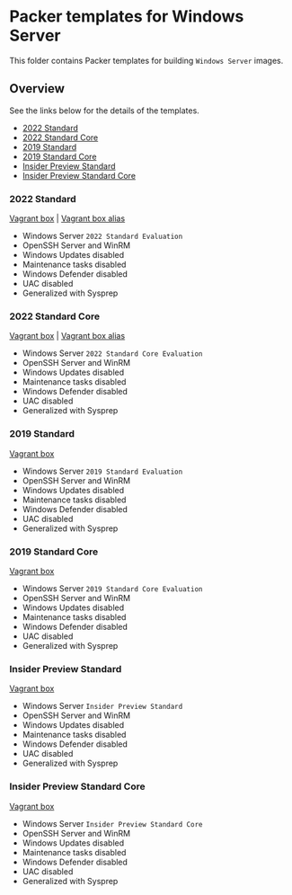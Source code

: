 # Packer templates for Windows Server

This folder contains Packer templates for building `Windows Server` images.

## Overview

See the links below for the details of the templates.

- [2022 Standard](#2022-standard)
- [2022 Standard Core](#2022-standard-core)
- [2019 Standard](#2019-standard)
- [2019 Standard Core](#2019-standard-core)
- [Insider Preview Standard](#insider-preview-standard)
- [Insider Preview Standard Core](#insider-preview-standard-core)

### 2022 Standard

[Vagrant box](https://app.vagrantup.com/gusztavvargadr/boxes/windows-server-2022-standard) | [Vagrant box alias](https://app.vagrantup.com/gusztavvargadr/boxes/windows-server)  

- Windows Server `2022 Standard Evaluation`
- OpenSSH Server and WinRM
- Windows Updates disabled
- Maintenance tasks disabled
- Windows Defender disabled
- UAC disabled
- Generalized with Sysprep

### 2022 Standard Core

[Vagrant box](https://app.vagrantup.com/gusztavvargadr/boxes/windows-server-2022-standard-core) | [Vagrant box alias](https://app.vagrantup.com/gusztavvargadr/boxes/windows-server-core)  

- Windows Server `2022 Standard Core Evaluation`
- OpenSSH Server and WinRM
- Windows Updates disabled
- Maintenance tasks disabled
- Windows Defender disabled
- UAC disabled
- Generalized with Sysprep

### 2019 Standard

[Vagrant box](https://app.vagrantup.com/gusztavvargadr/boxes/windows-server-2019-standard)  

- Windows Server `2019 Standard Evaluation`
- OpenSSH Server and WinRM
- Windows Updates disabled
- Maintenance tasks disabled
- Windows Defender disabled
- UAC disabled
- Generalized with Sysprep

### 2019 Standard Core

[Vagrant box](https://app.vagrantup.com/gusztavvargadr/boxes/windows-server-2019-standard-core)  

- Windows Server `2019 Standard Core Evaluation`
- OpenSSH Server and WinRM
- Windows Updates disabled
- Maintenance tasks disabled
- Windows Defender disabled
- UAC disabled
- Generalized with Sysprep

### Insider Preview Standard

[Vagrant box](https://app.vagrantup.com/gusztavvargadr/boxes/windows-server-insider-preview-standard)  

- Windows Server `Insider Preview Standard`
- OpenSSH Server and WinRM
- Windows Updates disabled
- Maintenance tasks disabled
- Windows Defender disabled
- UAC disabled
- Generalized with Sysprep

### Insider Preview Standard Core

[Vagrant box](https://app.vagrantup.com/gusztavvargadr/boxes/windows-server-insider-preview-standard-core)  

- Windows Server `Insider Preview Standard Core`
- OpenSSH Server and WinRM
- Windows Updates disabled
- Maintenance tasks disabled
- Windows Defender disabled
- UAC disabled
- Generalized with Sysprep
